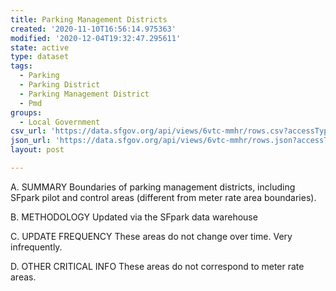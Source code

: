 ```yaml
---
title: Parking Management Districts
created: '2020-11-10T16:56:14.975363'
modified: '2020-12-04T19:32:47.295611'
state: active
type: dataset
tags:
  - Parking
  - Parking District
  - Parking Management District
  - Pmd
groups:
  - Local Government
csv_url: 'https://data.sfgov.org/api/views/6vtc-mmhr/rows.csv?accessType=DOWNLOAD'
json_url: 'https://data.sfgov.org/api/views/6vtc-mmhr/rows.json?accessType=DOWNLOAD'
layout: post

---
```

A. SUMMARY Boundaries of parking management districts, including SFpark pilot and control areas (different from meter rate area boundaries).

B. METHODOLOGY  Updated via the SFpark data warehouse

C. UPDATE FREQUENCY  These areas do not change over time. Very infrequently. 

D. OTHER CRITICAL INFO  These areas do not correspond to meter rate areas.
